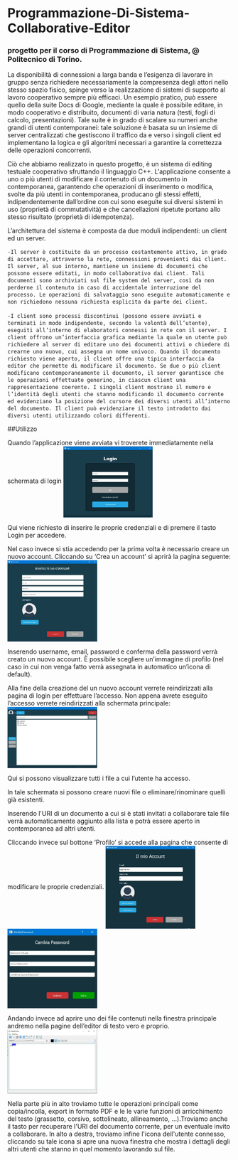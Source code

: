 # Programmazione-Di-Sistema-Collaborative-Editor
### progetto per il corso di Programmazione di Sistema, @ Politecnico di Torino.

La disponibilità di connessioni a larga banda e l’esigenza di lavorare in gruppo senza richiedere necessariamente la compresenza degli attori nello stesso spazio fisico, spinge verso la realizzazione di sistemi di supporto al lavoro cooperativo sempre più efficaci. Un esempio pratico, può essere quello della suite Docs di Google, mediante la quale è possibile editare, in modo cooperativo e distribuito, documenti di varia natura (testi, fogli di calcolo, presentazioni). Tale suite è in grado di scalare su numeri anche grandi di utenti contemporanei: tale soluzione è basata su un insieme di server centralizzati che gestiscono il traffico da e verso i singoli client ed implementano la logica e gli algoritmi necessari a garantire la correttezza delle operazioni concorrenti.

Ciò che abbiamo realizzato in questo progetto, è un sistema di editing testuale cooperativo sfruttando il linguaggio C++. L'applicazione consente a uno o più utenti di modificare il contenuto di un documento in contemporanea, garantendo che operazioni di inserimento o modifica, svolte da più utenti in contemporanea, producano gli stessi effetti, indipendentemente dall’ordine con cui sono eseguite sui diversi sistemi in uso (proprietà di commutatività) e che cancellazioni ripetute portano allo stesso risultato (proprietà di idempotenza).

L’architettura del sistema è composta da due moduli indipendenti: un client ed un server.

	-Il server è costituito da un processo costantemente attivo, in grado di accettare, attraverso la rete, connessioni provenienti dai client. Il server, al suo interno, mantiene un insieme di documenti che possono essere editati, in modo collaborativo dai client. Tali documenti sono archiviati sul file system del server, così da non perderne il contenuto in caso di accidentale interruzione del processo. Le operazioni di salvataggio sono eseguite automaticamente e non richiedono nessuna richiesta esplicita da parte dei client.

	-I client sono processi discontinui (possono essere avviati e terminati in modo indipendente, secondo la volontà dell’utente), eseguiti all’interno di elaboratori connessi in rete con il server. I client offrono un’interfaccia grafica mediante la quale un utente può richiedere al server di editare uno dei documenti attivi o chiedere di crearne uno nuovo, cui assegna un nome univoco. Quando il documento richiesto viene aperto, il client offre una tipica interfaccia da editor che permette di modificare il documento. Se due o più client modificano contemporaneamente il documento, il server garantisce che le operazioni effettuate generino, in ciascun client una rappresentazione coerente. I singoli client mostrano il numero e l’identità degli utenti che stanno modificando il documento corrente ed evidenziano la posizione del cursore dei diversi utenti all’interno del documento. Il client può evidenziare il testo introdotto dai diversi utenti utilizzando colori differenti. 
 						
##Utilizzo					 				
			
Quando l’applicazione viene avviata vi troverete immediatamente nella schermata di login
<img src="images/login.jpg" width="40%" height="40%" align="center">


Qui viene richiesto di inserire le proprie credenziali e di premere il tasto Login per accedere.

Nel caso invece si stia accedendo per la prima volta è necessario creare un nuovo account. Cliccando su ‘Crea un account’ si aprirà la pagina seguente:
<img src="images/registrazione.jpg" width="40%" height="40%" align="center">


Inserendo username, email, password e conferma della password verrà creato un nuovo account. È possibile scegliere un’immagine di profilo (nel caso in cui non venga fatto verrà assegnata in automatico un’icona di default).

Alla fine della creazione del un nuovo account verrete reindirizzati alla pagina di login per effettuare l’accesso.
Non appena avrete eseguito l’accesso verrete reindirizzati alla schermata principale:
<img src="images/schermata_principale.JPG" width="40%" height="40%" align="center">


Qui si possono visualizzare tutti i file a cui l’utente ha accesso.

In tale schermata si possono creare nuovi file o eliminare/rinominare quelli già esistenti. 

Inserendo l'URI di un documento a cui si è stati invitati a collaborare tale file verrà automaticamente aggiunto alla lista e potrà essere aperto in contemporanea ad altri utenti.


Cliccando invece sul bottone ‘Profilo’ si accede alla pagina che consente di modificare le proprie credenziali.
<img src="images/il_mio_account.jpg" width="40%" height="40%" align="center">
<img src="images/cambio_pwd.jpg" width="40%" height="40%" align="center">

Andando invece ad aprire uno dei file contenuti nella finestra principale andremo nella pagine dell’editor di testo vero e proprio.
<img src="images/text.jpg" width="40%" height="40%" align="center">

Nella parte più in alto troviamo tutte le operazioni principali come copia/incolla, export in formato PDF e le  le varie funzioni di arricchimento del testo (grassetto, corsivo, sottolineato, allineamento, …).Troviamo anche il tasto per recuperare l'URI del documento corrente, per un eventuale invito a collaborare. In alto a destra, troviamo infine l'icona dell'utente connesso, cliccando su tale icona si apre una nuova finestra che mostra i dettagli degli altri utenti che stanno in quel momento lavorando sul file.
